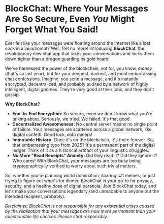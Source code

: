 # BlockChat: Where Your Messages Are So Secure, Even *You* Might Forget What You Said!

Ever felt like your messages were floating around the internet like a lost sock in a laundromat? Well, fret no more! Introducing **BlockChat**, the revolutionary new chat app that takes your conversations and locks them down tighter than a dragon guarding its gold hoard.

We've harnessed the power of the blockchain, not for, you know, *money* (that's so last year), but for your deepest, darkest, and most embarrassing chat confessions. Imagine: you send a message, and it's instantly encrypted, decentralized, and probably audited by a network of highly intelligent, digital gnomes. They're very good at their jobs, and they don't gossip.

**Why BlockChat?**

*   **End-to-End Encryption:** So secure, even *we* don't know what you're talking about. Seriously, we tried. We failed. It's that good.
*   **Decentralized Awesomeness:** No central server means no single point of failure. Your messages are scattered across a global network, like digital confetti. Good luck, data miners!
*   **Immutable History:** Once it's on the blockchain, it's there forever. So, that embarrassing typo from 2025? It's a permanent part of the digital ledger. Think of it as a historical artifact of your linguistic struggles.
*   **No More "Read Receipts" Anxiety:** Did they read it? Did they ignore it? Who cares! With BlockChat, your messages are too busy being cryptographically verified to worry about such trivial matters.

So, whether you're planning world domination, sharing cat memes, or just trying to figure out what's for dinner, BlockChat is your go-to for privacy, security, and a healthy dose of digital paranoia. Join BlockChat today, and let's make your conversations legendary (and unreadable to anyone but the intended recipient, probably).

*Disclaimer: BlockChat is not responsible for any existential crises caused by the realization that your messages are now more permanent than your questionable life choices. Please chat responsibly.*


